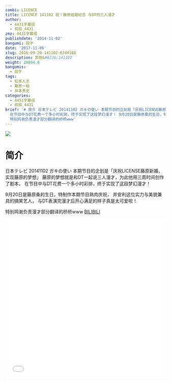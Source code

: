 ```yaml
---
combi: LICENCE
title: LICENCE 141102 祝！藤原结婚纪念 与DT的三人漫才
author:
  - 4431字幕组
  - 叔叔_4431
zmz: 4431字幕组
publishdate: '2014-11-02'
bangumi: 段子
date: '2017-11-06'
slug: 2016-09-20-141102-6349188
description: 其他&#8226;141102
weight: 28894.0
bangumis:
  - 段子
tags:
  - 松本人志
  - 藤原一裕
  - 井本贵史
categories:
  - 4431字幕组
  - 叔叔_4431
brief: '# 简介 日本テレビ 20141102 ガキの使い 本期节目的企划是「庆祝LICENSE藤原新婚，实现藤原的梦想」 藤原的梦想就是和DT一起说三人漫才，为此他用三周时间创作了剧本，
  在节目中与DT花费一个多小时彩排，终于实现了这段梦幻漫才！ 9月20日是藤原桑的生日，特制作本期节目熟肉庆祝， 并安利这位实力与美貌兼具的搞笑艺人， 与DT表演完漫才后开心满足的样子真是太可爱啦！
  特别鸣谢负责漫才部分翻译的桥桥www'
---
```

![](https://i.imgur.com/UfjYqZ0.png)
# 简介  
日本テレビ 20141102 ガキの使い
本期节目的企划是「庆祝LICENSE藤原新婚，实现藤原的梦想」
藤原的梦想就是和DT一起说三人漫才，为此他用三周时间创作了剧本，
在节目中与DT花费一个多小时彩排，终于实现了这段梦幻漫才！

9月20日是藤原桑的生日，特制作本期节目熟肉庆祝，
并安利这位实力与美貌兼具的搞笑艺人，
与DT表演完漫才后开心满足的样子真是太可爱啦！

特别鸣谢负责漫才部分翻译的桥桥www
  [BILIBILI](https://www.bilibili.com/video/av6349188/)

  <iframe src="//www.bilibili.com/blackboard/player.html?aid=6349188" width="100%" height="500" frameborder="0" allowfullscreen="allowfullscreen"></iframe>
